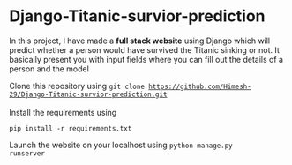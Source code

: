 # Django-Titanic-survior-prediction

In this project, I have made a <b>full stack website</b> using Django which will predict whether a person would have survived the Titanic sinking or not.
It basically present you with input fields where you can fill out the details of a person and the model 

Clone this repository using <code>git clone https://github.com/Himesh-29/Django-Titanic-survior-prediction.git</code><br/><br/>
Install the requirements using
```
pip install -r requirements.txt
```
Launch the website on your localhost using <code>python manage.py runserver</code></li>


